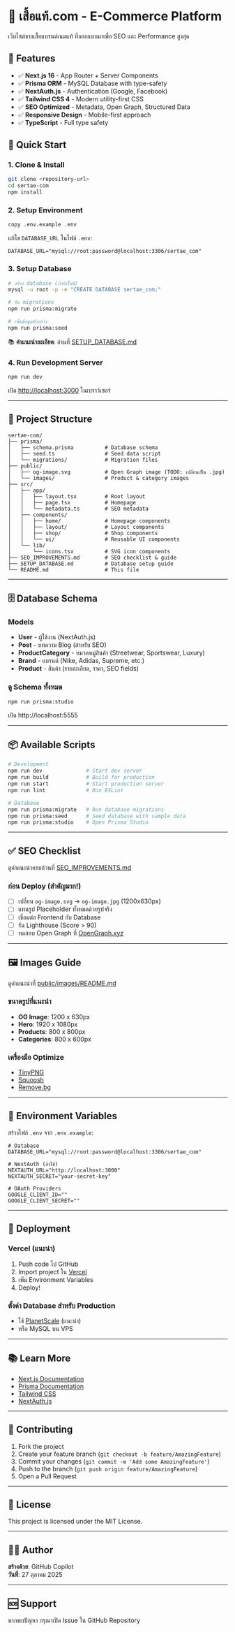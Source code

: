 # 👕 เสื้อแท้.com - E-Commerce Platform

เว็บไซต์ขายเสื้อแบรนด์เนมแท้ ที่ออกแบบมาเพื่อ SEO และ Performance สูงสุด

## 🌟 Features

- ✅ **Next.js 16** - App Router + Server Components
- ✅ **Prisma ORM** - MySQL Database with type-safety
- ✅ **NextAuth.js** - Authentication (Google, Facebook)
- ✅ **Tailwind CSS 4** - Modern utility-first CSS
- ✅ **SEO Optimized** - Metadata, Open Graph, Structured Data
- ✅ **Responsive Design** - Mobile-first approach
- ✅ **TypeScript** - Full type safety

## 🚀 Quick Start

### 1. Clone & Install

```bash
git clone <repository-url>
cd sertae-com
npm install
```

### 2. Setup Environment

```bash
copy .env.example .env
```

แก้ไข `DATABASE_URL` ในไฟล์ `.env`:

```env
DATABASE_URL="mysql://root:password@localhost:3306/sertae_com"
```

### 3. Setup Database

```bash
# สร้าง database (ถ้ายังไม่มี)
mysql -u root -p -e "CREATE DATABASE sertae_com;"

# รัน migrations
npm run prisma:migrate

# เพิ่มข้อมูลตัวอย่าง
npm run prisma:seed
```

📚 **คำแนะนำละเอียด**: อ่านที่ [SETUP_DATABASE.md](./SETUP_DATABASE.md)

### 4. Run Development Server

```bash
npm run dev
```

เปิด [http://localhost:3000](http://localhost:3000) ในเบราว์เซอร์

---

## 📁 Project Structure

```
sertae-com/
├── prisma/
│   ├── schema.prisma          # Database schema
│   ├── seed.ts                # Seed data script
│   └── migrations/            # Migration files
├── public/
│   ├── og-image.svg           # Open Graph image (TODO: เปลี่ยนเป็น .jpg)
│   └── images/                # Product & category images
├── src/
│   ├── app/
│   │   ├── layout.tsx         # Root layout
│   │   ├── page.tsx           # Homepage
│   │   └── metadata.ts        # SEO metadata
│   ├── components/
│   │   ├── home/              # Homepage components
│   │   ├── layout/            # Layout components
│   │   ├── shop/              # Shop components
│   │   └── ui/                # Reusable UI components
│   └── lib/
│       └── icons.tsx          # SVG icon components
├── SEO_IMPROVEMENTS.md        # SEO checklist & guide
├── SETUP_DATABASE.md          # Database setup guide
└── README.md                  # This file
```

---

## 🗄️ Database Schema

### Models

- **User** - ผู้ใช้งาน (NextAuth.js)
- **Post** - บทความ Blog (สำหรับ SEO)
- **ProductCategory** - หมวดหมู่สินค้า (Streetwear, Sportswear, Luxury)
- **Brand** - แบรนด์ (Nike, Adidas, Supreme, etc.)
- **Product** - สินค้า (รายละเอียด, ราคา, SEO fields)

### ดู Schema ทั้งหมด

```bash
npm run prisma:studio
```

เปิด http://localhost:5555

---

## 📦 Available Scripts

```bash
# Development
npm run dev              # Start dev server
npm run build            # Build for production
npm run start            # Start production server
npm run lint             # Run ESLint

# Database
npm run prisma:migrate   # Run database migrations
npm run prisma:seed      # Seed database with sample data
npm run prisma:studio    # Open Prisma Studio
```

---

## ✅ SEO Checklist

ดูคำแนะนำครบถ้วนที่ [SEO_IMPROVEMENTS.md](./SEO_IMPROVEMENTS.md)

### ก่อน Deploy (สำคัญมาก!)

- [ ] เปลี่ยน `og-image.svg` → `og-image.jpg` (1200x630px)
- [ ] แทนรูป Placeholder ทั้งหมดด้วยรูปจริง
- [ ] เชื่อมต่อ Frontend กับ Database
- [ ] รัน Lighthouse (Score > 90)
- [ ] ทดสอบ Open Graph ที่ [OpenGraph.xyz](https://www.opengraph.xyz/)

---

## 🖼️ Images Guide

ดูคำแนะนำที่ [public/images/README.md](./public/images/README.md)

### ขนาดรูปที่แนะนำ

- **OG Image**: 1200 x 630px
- **Hero**: 1920 x 1080px
- **Products**: 800 x 800px
- **Categories**: 800 x 600px

### เครื่องมือ Optimize

- [TinyPNG](https://tinypng.com/)
- [Squoosh](https://squoosh.app/)
- [Remove.bg](https://www.remove.bg/)

---

## 🔐 Environment Variables

สร้างไฟล์ `.env` จาก `.env.example`:

```env
# Database
DATABASE_URL="mysql://root:password@localhost:3306/sertae_com"

# NextAuth (ถ้าใช้)
NEXTAUTH_URL="http://localhost:3000"
NEXTAUTH_SECRET="your-secret-key"

# OAuth Providers
GOOGLE_CLIENT_ID=""
GOOGLE_CLIENT_SECRET=""
```

---

## 🚢 Deployment

### Vercel (แนะนำ)

1. Push code ไป GitHub
2. Import project ใน [Vercel](https://vercel.com)
3. เพิ่ม Environment Variables
4. Deploy!

### ตั้งค่า Database สำหรับ Production

- ใช้ [PlanetScale](https://planetscale.com/) (แนะนำ)
- หรือ MySQL บน VPS

---

## 📚 Learn More

- [Next.js Documentation](https://nextjs.org/docs)
- [Prisma Documentation](https://www.prisma.io/docs)
- [Tailwind CSS](https://tailwindcss.com/docs)
- [NextAuth.js](https://next-auth.js.org/)

---

## 🤝 Contributing

1. Fork the project
2. Create your feature branch (`git checkout -b feature/AmazingFeature`)
3. Commit your changes (`git commit -m 'Add some AmazingFeature'`)
4. Push to the branch (`git push origin feature/AmazingFeature`)
5. Open a Pull Request

---

## 📝 License

This project is licensed under the MIT License.

---

## 👨‍💻 Author

**สร้างด้วย**: GitHub Copilot  
**วันที่**: 27 ตุลาคม 2025

---

## 🆘 Support

หากพบปัญหา กรุณาเปิด Issue ใน GitHub Repository
